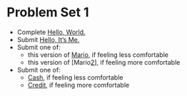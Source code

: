 # Problem Set 1

- Complete [Hello, World.](/CS50/CS50x/Week%201/hello/hello.c)
- Submit [Hello, It’s Me.](/CS50/CS50x/Week%201/me/hello.c)
- Submit one of:
  - this version of [Mario][1], if feeling less comfortable
  - this version of [Mario[2]], if feeling more comfortable
- Submit one of:
  - [Cash][3], if feeling less comfortable
  - [Credit][4], if feeling more comfortable

[1]: /CS50/CS50x/Week%201/mario-less/mario.c
[2]: /CS50/CS50x/Week%201/mario-more/mario.c
[3]: /CS50/CS50x/Week%201/cash/cash.c
[4]: /CS50/CS50x/Week%201/credit/credit.c
